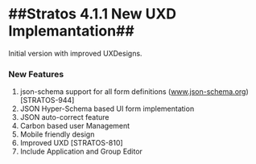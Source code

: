 ##Stratos 4.1.1 New UXD Implemantation##
====================================

Initial version with improved UXDesigns.

### New Features ###

1. json-schema support for all form definitions (www.json-schema.org)  [STRATOS-944]
2. JSON Hyper-Schema based UI form implementation
3. JSON auto-correct feature
4. Carbon based user Management
5. Mobile friendly design
6. Improved UXD [STRATOS-810]
7. Include Application and Group Editor
